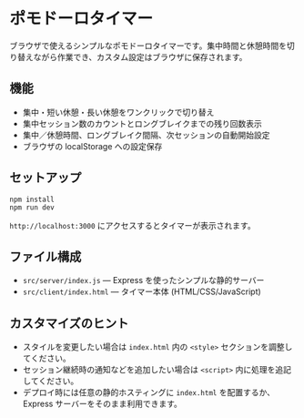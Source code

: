 # ポモドーロタイマー

ブラウザで使えるシンプルなポモドーロタイマーです。集中時間と休憩時間を切り替えながら作業でき、カスタム設定はブラウザに保存されます。

## 機能
- 集中・短い休憩・長い休憩をワンクリックで切り替え
- 集中セッション数のカウントとロングブレイクまでの残り回数表示
- 集中／休憩時間、ロングブレイク間隔、次セッションの自動開始設定
- ブラウザの localStorage への設定保存

## セットアップ
```
npm install
npm run dev
```
`http://localhost:3000` にアクセスするとタイマーが表示されます。

## ファイル構成
- `src/server/index.js` — Express を使ったシンプルな静的サーバー
- `src/client/index.html` — タイマー本体 (HTML/CSS/JavaScript)

## カスタマイズのヒント
- スタイルを変更したい場合は `index.html` 内の `<style>` セクションを調整してください。
- セッション継続時の通知などを追加したい場合は `<script>` 内に処理を追記してください。
- デプロイ時には任意の静的ホスティングに `index.html` を配置するか、Express サーバーをそのまま利用できます。
